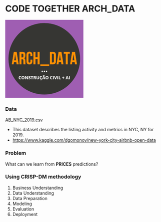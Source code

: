 # CODE TOGETHER ARCH_DATA
![ARCH_DATA_logo](image/ARCH_DATA_250.png)

### Data
[AB_NYC_2019.csv](/data/AB_NYC_2019.csv)

- This dataset describes the listing activity and metrics in NYC, NY for 2019.
- https://www.kaggle.com/dgomonov/new-york-city-airbnb-open-data

### Problem
What can we learn from __PRICES__ predictions?

### Using CRISP-DM methodology
1) Business Understanding
2) Data Understanding
3) Data Preparation
4) Modeling
5) Evaluation
6) Deployment
